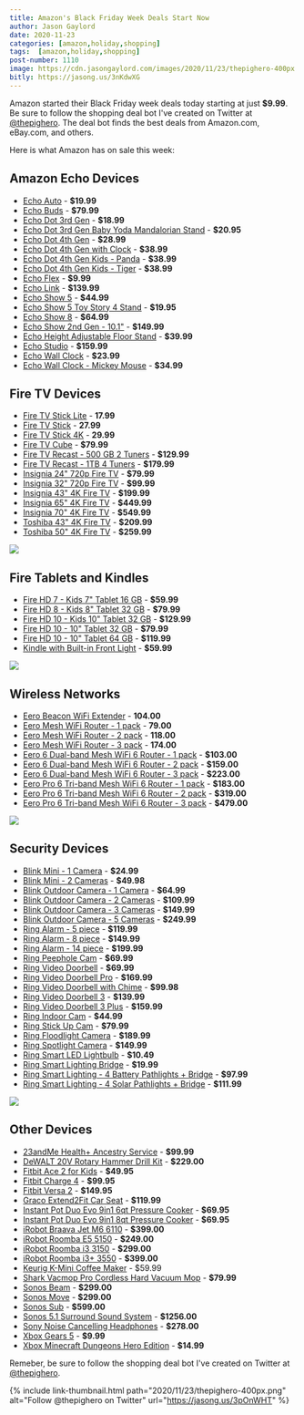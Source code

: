 ```yaml
---
title: Amazon's Black Friday Week Deals Start Now
author: Jason Gaylord
date: 2020-11-23
categories: [amazon,holiday,shopping]
tags:  [amazon,holiday,shopping]
post-number: 1110
image: https://cdn.jasongaylord.com/images/2020/11/23/thepighero-400px.png
bitly: https://jasong.us/3nKdwXG
---
```


Amazon started their Black Friday week deals today starting at just **$9.99**. Be sure to follow the shopping deal bot I've created on Twitter at [@thepighero](https://jasong.us/3pOnWHT). The deal bot finds the best deals from Amazon.com, eBay.com, and others.

Here is what Amazon has on sale this week:

## Amazon Echo Devices
- [Echo Auto](https://www.amazon.com/s/ref=as_li_ss_tl?k=Echo+Auto&i=amazon-devices&ref=nb_sb_noss_2&linkCode=ll2&tag=thepighero-20&linkId=953db61ac4cc16a6c862d937273bf28d&language=en_US) - **$19.99**
- [Echo Buds](https://www.amazon.com/Echo-Buds/dp/B07F6VM1S3/ref=as_li_ss_tl?smid=ATVPDKIKX0DER&linkCode=ll1&tag=thepighero-20&linkId=ed3f40b7f83b725a1e22f347fe1bf01c&language=en_US) - **$79.99**
- [Echo Dot 3rd Gen](https://www.amazon.com/Echo-Dot/dp/B07FZ8S74R/ref=as_li_ss_tl?smid=ATVPDKIKX0DER&linkCode=ll1&tag=thepighero-20&linkId=8505b408bc9135158344a12d490bda72&language=en_US) - **$18.99**
- [Echo Dot 3rd Gen Baby Yoda Mandalorian Stand](https://www.amazon.com/s/ref=as_li_ss_tl?k=The+Mandalorian:+The+Child,+Stand+for+Amazon+Echo+Dot&i=amazon-devices&ref=nb_sb_noss_2&linkCode=ll2&tag=thepighero-20&linkId=7fe0d852d1ebc371d185376dc46272b1&language=en_US) - **$20.95**
- [Echo Dot 4th Gen](https://www.amazon.com/dp/B07XJ8C8F5/ref=as_li_ss_tl?ie=UTF8&linkCode=ll1&tag=thepighero-20&linkId=fee3698034ca0d1223bfe90fcd5b46f2&language=en_US) - **$28.99**
- [Echo Dot 4th Gen with Clock](https://www.amazon.com/All-New-Echo-Dot-4th-Gen/dp/B07XJ8C8F7/ref=as_li_ss_tl?smid=ATVPDKIKX0DER&linkCode=ll1&tag=thepighero-20&linkId=6f5ee8b56cbeba0b512dc4e106ed665e&language=en_US) - **$38.99**
- [Echo Dot 4th Gen Kids - Panda](https://www.amazon.com/dp/B084J4MJCK/ref=as_li_ss_tl?th=1&linkCode=ll1&tag=thepighero-20&linkId=9ba7cabcb714f2173957dc587ef1b23f&language=en_US) - **$38.99**
- [Echo Dot 4th Gen Kids - Tiger](https://www.amazon.com/dp/B084J4QQK1/ref=as_li_ss_tl?ie=UTF8&linkCode=ll1&tag=thepighero-20&linkId=311f971c1cf5354aa3be01389c18af5d&language=en_US) - **$38.99**
- [Echo Flex](https://www.amazon.com/Echo-Flex/dp/B07MLY3JKV/ref=as_li_ss_tl?smid=ATVPDKIKX0DER&linkCode=ll1&tag=thepighero-20&linkId=7b21e64216c70a9e0dd39f02e3544eb5&language=en_US) - **$9.99**
- [Echo Link](https://www.amazon.com/Echo-Link-Stream-stereo-system/dp/B0798DVZCY/ref=as_li_ss_tl?smid=ATVPDKIKX0DER&linkCode=ll1&tag=thepighero-20&linkId=467b4b446d2f9e87bd20f432fcf9f7f7&language=en_US) - **$139.99**
- [Echo Show 5](https://www.amazon.com/Introducing-Echo-Show-Compact-Charcoal/dp/B07HZLHPKP/ref=as_li_ss_tl?smid=ATVPDKIKX0DER&linkCode=ll1&tag=thepighero-20&linkId=80bfad2c93c1b1f7b64a3dc5c49614d5&language=en_US) - **$44.99**
- [Echo Show 5 Toy Story 4 Stand](https://www.amazon.com/Made-Amazon-OtterBox-Stand-Echo/dp/B07VYW4894/ref=as_li_ss_tl?smid=ATVPDKIKX0DER&linkCode=ll1&tag=thepighero-20&linkId=bfb39c0efa8af9108e8f6803d9a9bcc5&language=en_US) - **$19.95**
- [Echo Show 8](https://www.amazon.com/Echo-Show-8/dp/B07PF1Y28C/ref=as_li_ss_tl?smid=ATVPDKIKX0DER&linkCode=ll1&tag=thepighero-20&linkId=9bea300f600fa1a83060368deebef26d&language=en_US) - **$64.99**
- [Echo Show 2nd Gen - 10.1"](https://www.amazon.com/All-new-Echo-Show-2nd-Gen/dp/B077THMYGN/ref=as_li_ss_tl?smid=ATVPDKIKX0DER&th=1&linkCode=ll1&tag=thepighero-20&linkId=92d2afbd05adb5ded6bd9a5a3b0b722e&language=en_US) - **$149.99**
- [Echo Height Adjustable Floor Stand](https://www.amazon.com/Amazon-Height-Adjustable-Floor-Stand/dp/B07RB83C7B/ref=as_li_ss_tl?smid=ATVPDKIKX0DER&linkCode=ll1&tag=thepighero-20&linkId=a41dd77dc99bdda0dedea45199c293f6&language=en_US) - **$39.99**
- [Echo Studio](https://www.amazon.com/Echo-Studio/dp/B07G9Y3ZMC/ref=as_li_ss_tl?smid=ATVPDKIKX0DER&linkCode=ll1&tag=thepighero-20&linkId=b4c3b65bafee4d9472abc71f45db1cbf&language=en_US) - **$159.99**
- [Echo Wall Clock](https://www.amazon.com/Introducing-Echo-Wall-Clock---An-Echo-companion-to-see-timers-at-a-glance./dp/B07FQDMKFT/ref=as_li_ss_tl?smid=ATVPDKIKX0DER&linkCode=ll1&tag=thepighero-20&linkId=d1d5fd0c320f4a2b43adf8e8443704c1&language=en_US) - **$23.99**
- [Echo Wall Clock - Mickey Mouse](https://www.amazon.com/Echo-Wall-Clock-requires-compatible/dp/B07VZ2W7L4/ref=as_li_ss_tl?smid=ATVPDKIKX0DER&linkCode=ll1&tag=thepighero-20&linkId=0a84cc5b98ffa122da46a9ed1289eb15&language=en_US) - **$34.99**

## Fire TV Devices
- [Fire TV Stick Lite](https://www.amazon.com/fire-tv-stick-lite/dp/B07YNLBS7R/ref=as_li_ss_tl?smid=ATVPDKIKX0DER&linkCode=ll1&tag=thepighero-20&linkId=e44d739605915801be94bdf507fd338c&language=en_US) - **17.99**
- [Fire TV Stick](https://www.amazon.com/all-new-fire-tv-stick-with-alexa-voice-remote/dp/B07ZZVX1F2/ref=as_li_ss_tl?smid=ATVPDKIKX0DER&linkCode=ll1&tag=thepighero-20&linkId=91dc1883a4aa891749be97004a086e2c&language=en_US) - **27.99**
- [Fire TV Stick 4K](https://www.amazon.com/Fire-TV-Stick-4K-with-Alexa-Voice-Remote/dp/B079QHML21/ref=as_li_ss_tl?smid=ATVPDKIKX0DER&linkCode=ll1&tag=thepighero-20&linkId=fd48a706b9a801344190985fe9aef6ef&language=en_US) - **29.99**
- [Fire TV Cube](https://www.amazon.com/all-new-fire-tv-cube-with-alexa-voice-remote/dp/B07KGVB6D6/ref=as_li_ss_tl?smid=ATVPDKIKX0DER&linkCode=ll1&tag=thepighero-20&linkId=600a692a9fe515f05ca468327d2d357f&language=en_US) - **$79.99**
- [Fire TV Recast - 500 GB 2 Tuners](https://www.amazon.com/Fire-TV-Recast-over-the-air-DVR-500GB-75-hours/dp/B01J6A6H74/ref=as_li_ss_tl?smid=ATVPDKIKX0DER&linkCode=ll1&tag=thepighero-20&linkId=6cfb39d507b01f473396abbca81be807&language=en_US) - **$129.99**
- [Fire TV Recast - 1TB 4 Tuners](https://www.amazon.com/Fire-TV-Recast-over-the-air-DVR-500GB-75-hours/dp/B01J6A6H74/ref=as_li_ss_tl?smid=ATVPDKIKX0DER&linkCode=ll1&tag=thepighero-20&linkId=74b5dac9662b8d63353053cdee682c05&language=en_US) - **$179.99**
- [Insignia 24" 720p Fire TV](https://www.amazon.com/All-New-Insignia-NS-24DF310NA21-24-inch-Smart/dp/B0874YZVWK/ref=as_li_ss_tl?smid=ANSF0RE9FUP82&linkCode=ll1&tag=thepighero-20&linkId=2a96b75d4cafb50fc7cdf33e34300951&language=en_US) - **$79.99**
- [Insignia 32" 720p Fire TV](https://www.amazon.com/dp/B08BG4HS1L/ref=as_li_ss_tl?ie=UTF8&linkCode=ll1&tag=thepighero-20&linkId=d601f594e4d80efe16b1c747a1de2b6e&language=en_US) - **$99.99**
- [Insignia 43" 4K Fire TV](https://www.amazon.com/All-New-Insignia-NS-43DF710NA21-43-inch-Smart/dp/B086VRY8GZ/ref=as_li_ss_tl?smid=ANSF0RE9FUP82&linkCode=ll1&tag=thepighero-20&linkId=9877a3cbbee53143cc02a2f8da3ada70&language=en_US) - **$199.99**
- [Insignia 65" 4K Fire TV](https://www.amazon.com/All-New-Insignia-NS-43DF710NA21-43-inch-Smart/dp/B08CVTKRJG/ref=as_li_ss_tl?smid=ANSF0RE9FUP82&th=1&linkCode=ll1&tag=thepighero-20&linkId=6c5b78a22afbcc10644f599064a45bc9&language=en_US) - **$449.99**
- [Insignia 70" 4K Fire TV](https://www.amazon.com/All-New-Insignia-NS-43DF710NA21-43-inch-Smart/dp/B08CVV2Z32/ref=as_li_ss_tl?smid=ANSF0RE9FUP82&th=1&linkCode=ll1&tag=thepighero-20&linkId=0238541813573f7159ba83ca77197e23&language=en_US) - **$549.99**
- [Toshiba 43" 4K Fire TV](https://www.amazon.com/All-New-Toshiba-43LF621U21-43-inch-Vision/dp/B0874XJYW8/ref=as_li_ss_tl?smid=ANSF0RE9FUP82&linkCode=ll1&tag=thepighero-20&linkId=d315a0f0d5a2c7bd0be2119eac3d818f&language=en_US) - **$209.99**
- [Toshiba 50" 4K Fire TV](https://www.amazon.com/All-New-Toshiba-43LF621U21-43-inch-Vision/dp/B086VR2KY8/ref=as_li_ss_tl?smid=ANSF0RE9FUP82&th=1&linkCode=ll1&tag=thepighero-20&linkId=42d1c322d8fef99bb4e1904563f47a4c&language=en_US) - **$259.99**

<a href="https://www.amazon.com/Fire-TV-Stick-4K-with-Alexa-Voice-Remote/dp/B079QHML21/ref=as_li_ss_il?smid=ATVPDKIKX0DER&linkCode=li2&tag=thepighero-20&linkId=959f2b067bd133dca38f0ff74d0fe29a&language=en_US" target="_blank"><img border="0" src="//ws-na.amazon-adsystem.com/widgets/q?_encoding=UTF8&ASIN=B079QHML21&Format=_SL160_&ID=AsinImage&MarketPlace=US&ServiceVersion=20070822&WS=1&tag=thepighero-20&language=en_US" ></a><img src="https://ir-na.amazon-adsystem.com/e/ir?t=thepighero-20&language=en_US&l=li2&o=1&a=B079QHML21" width="1" height="1" border="0" alt="" style="border:none !important; margin:0px !important;" />

## Fire Tablets and Kindles
- [Fire HD 7 - Kids 7" Tablet 16 GB](https://www.amazon.com/Fire-7-Kids-Edition-Tablet/dp/B07H8WS1FT/ref=as_li_ss_tl?smid=ATVPDKIKX0DER&linkCode=ll1&tag=thepighero-20&linkId=802b4dbb86657ac0416d21da927a9afb&language=en_US) - **$59.99**
- [Fire HD 8 - Kids 8" Tablet 32 GB](https://www.amazon.com/All-New-Fire-HD-8-Kids-Edition-Tablet/dp/B07WDDT3G5/ref=as_li_ss_tl?smid=ATVPDKIKX0DER&linkCode=ll1&tag=thepighero-20&linkId=bb8f0f704ed1ba6184da516b3fdb2121&language=en_US) - **$79.99**
- [Fire HD 10 - Kids 10" Tablet 32 GB](https://www.amazon.com/Fire-HD-10-Kids-Edition/dp/B07KD7K4B1/ref=as_li_ss_tl?smid=ATVPDKIKX0DER&linkCode=ll1&tag=thepighero-20&linkId=864c8ba53abcf42cd89f6a4554cf28f6&language=en_US) - **$129.99**
- [Fire HD 10 - 10" Tablet 32 GB](https://www.amazon.com/Fire-HD-10/dp/B07KD6BTCZ/ref=as_li_ss_tl?smid=ATVPDKIKX0DER&linkCode=ll1&tag=thepighero-20&linkId=db7e7f145b4c5ea113d1c923bee98401&language=en_US) - **$79.99**
- [Fire HD 10 - 10" Tablet 64 GB](https://www.amazon.com/Fire-HD-10/dp/B07KD58DQS/ref=as_li_ss_tl?smid=ATVPDKIKX0DER&th=1&linkCode=ll1&tag=thepighero-20&linkId=f7e27d0f65897288120340c1ee0a53bf&language=en_US) - **$119.99**
- [Kindle with Built-in Front Light](https://www.amazon.com/Kindle-Now-with-Built-in-Front-Light/dp/B07978J597/ref=as_li_ss_tl?smid=ATVPDKIKX0DER&linkCode=ll1&tag=thepighero-20&linkId=8a5f67f85faed9ee4c799929c30aba78&language=en_US) - **$59.99**

<a href="https://www.amazon.com/Fire-7-Kids-Edition-Tablet/dp/B07H8WS1FT/ref=as_li_ss_il?smid=ATVPDKIKX0DER&linkCode=li2&tag=thepighero-20&linkId=d8d9d546fd04abdb56c27449c46fb6a5&language=en_US" target="_blank"><img border="0" src="//ws-na.amazon-adsystem.com/widgets/q?_encoding=UTF8&ASIN=B07H8WS1FT&Format=_SL160_&ID=AsinImage&MarketPlace=US&ServiceVersion=20070822&WS=1&tag=thepighero-20&language=en_US" ></a><img src="https://ir-na.amazon-adsystem.com/e/ir?t=thepighero-20&language=en_US&l=li2&o=1&a=B07H8WS1FT" width="1" height="1" border="0" alt="" style="border:none !important; margin:0px !important;" />

## Wireless Networks
- [Eero Beacon WiFi Extender](https://www.amazon.com/eero-Advanced-Wireless-Nightlight-Networks/dp/B077CDGS9S/ref=as_li_ss_tl?dchild=1&keywords=Eero+Pro+6&qid=1606148862&s=amazon-devices&sr=1-8&linkCode=ll1&tag=thepighero-20&linkId=83967fc1b84165471cb47d00e5ca10b2&language=en_US) - **104.00**
- [Eero Mesh WiFi Router - 1 pack](https://www.amazon.com/Introducing-Amazon-eero-mesh-router/dp/B07WGJ8ZD3/ref=as_li_ss_tl?dchild=1&keywords=Eero+Pro+6&qid=1606148862&s=amazon-devices&sr=1-12&linkCode=ll1&tag=thepighero-20&linkId=ac444b535cdd0797494c437ff5298339&language=en_US) - **79.00**
- [Eero Mesh WiFi Router - 2 pack](https://www.amazon.com/Introducing-Amazon-eero-mesh-router/dp/B08B2M8LKG/ref=as_li_ss_tl?dchild=1&keywords=Eero+Pro+6&qid=1606148862&s=amazon-devices&sr=1-12&th=1&linkCode=ll1&tag=thepighero-20&linkId=8adec47b5d51d6891a8e4d41c11a3322&language=en_US) - **118.00**
- [Eero Mesh WiFi Router - 3 pack](https://www.amazon.com/Introducing-eero-mesh-WiFi-system-3-pack-/dp/B07WMLPSRL/ref=as_li_ss_tl?dchild=1&keywords=Eero+Pro+6&qid=1606148862&s=amazon-devices&sr=1-11&linkCode=ll1&tag=thepighero-20&linkId=4d15816e95dc3089d72fb310eb3d5ab2&language=en_US) - **174.00**
- [Eero 6 Dual-band Mesh WiFi 6 Router - 1 pack](https://www.amazon.com/Staging-Product-Not-Retail-Sale/dp/B085VM9ZDD/ref=as_li_ss_tl?dchild=1&keywords=Eero+Pro+6&qid=1606148862&s=amazon-devices&sr=1-5&th=1&linkCode=ll1&tag=thepighero-20&linkId=5d381f204295912143396ba50135e543&language=en_US) - **$103.00**
- [Eero 6 Dual-band Mesh WiFi 6 Router - 2 pack](https://www.amazon.com/Staging-Product-Not-Retail-Sale/dp/B085WS7H6K/ref=as_li_ss_tl?dchild=1&keywords=Eero+Pro+6&qid=1606148862&s=amazon-devices&sr=1-5&linkCode=ll1&tag=thepighero-20&linkId=b0402e5c820aa6a1074a62d37d7a26e6&language=en_US) - **$159.00**
- [Eero 6 Dual-band Mesh WiFi 6 Router - 3 pack](https://www.amazon.com/Amazon-eero-6-3-pack/dp/B085WSCTS4/ref=as_li_ss_tl?dchild=1&keywords=Eero+Pro+6&qid=1606149506&sr=8-3&linkCode=ll1&tag=thepighero-20&linkId=9600ee77048c11e72386562e0690e2ce&language=en_US) - **$223.00**
- [Eero Pro 6 Tri-band Mesh WiFi 6 Router - 1 pack](https://www.amazon.com/Eero-Pro-6-Router/dp/B085VNCZHL/ref=as_li_ss_tl?dchild=1&keywords=Eero+Pro+6&qid=1606148862&s=amazon-devices&sr=1-1&linkCode=ll1&tag=thepighero-20&linkId=e2efeae1d0aba5666089c4805f8d09da&language=en_US) - **$183.00**
- [Eero Pro 6 Tri-band Mesh WiFi 6 Router - 2 pack](https://www.amazon.com/Eero-Pro-6-Router/dp/B085VNCZHL/ref=as_li_ss_tl?dchild=1&keywords=Eero+Pro+6&qid=1606148862&s=amazon-devices&sr=1-1&linkCode=ll1&tag=thepighero-20&linkId=59d4b41f78c31cb87a33cbd401de84f0&language=en_US) - **$319.00**
- [Eero Pro 6 Tri-band Mesh WiFi 6 Router - 3 pack](https://www.amazon.com/Amazon-eero-pro-6-3-pack/dp/B085VNCZHZ/ref=as_li_ss_tl?dchild=1&keywords=Eero+Pro+6&qid=1606149506&sr=8-1&linkCode=ll1&tag=thepighero-20&linkId=3879d1e9c964efc33a3538603a6efcc6&language=en_US) - **$479.00**

<a href="https://www.amazon.com/Eero-Pro-6-Router/dp/B085VNCZHL/ref=as_li_ss_il?dchild=1&keywords=Eero+Pro+6&qid=1606148862&s=amazon-devices&sr=1-1&linkCode=li2&tag=thepighero-20&linkId=d92b45795a1ca56300153c4648922e09&language=en_US" target="_blank"><img border="0" src="//ws-na.amazon-adsystem.com/widgets/q?_encoding=UTF8&ASIN=B085VNCZHL&Format=_SL160_&ID=AsinImage&MarketPlace=US&ServiceVersion=20070822&WS=1&tag=thepighero-20&language=en_US" ></a><img src="https://ir-na.amazon-adsystem.com/e/ir?t=thepighero-20&language=en_US&l=li2&o=1&a=B085VNCZHL" width="1" height="1" border="0" alt="" style="border:none !important; margin:0px !important;" />

## Security Devices
- [Blink Mini - 1 Camera](https://www.amazon.com/Blink-Mini-Indoor-Camera/dp/B07X6C9RMF/ref=as_li_ss_tl?smid=ATVPDKIKX0DER&linkCode=ll1&tag=thepighero-20&linkId=bcd3596d5a4bdfc61af8b174890a79d9&language=en_US) - **$24.99**
- [Blink Mini - 2 Cameras](https://www.amazon.com/Blink-Mini-Indoor-Camera/dp/B07X27VK3D/ref=as_li_ss_tl?smid=ATVPDKIKX0DER&th=1&linkCode=ll1&tag=thepighero-20&linkId=cc42d8d95650a5904526eb5e974014e8&language=en_US) - **$49.98**
- [Blink Outdoor Camera - 1 Camera](https://www.amazon.com/Blink-Outdoor-Wireless-Security-Camera/dp/B086DKSYTS/ref=as_li_ss_tl?smid=ATVPDKIKX0DER&linkCode=ll1&tag=thepighero-20&linkId=ea5971a8b720d053a13ef8a6e1590d01&language=en_US) - **$64.99**
- [Blink Outdoor Camera - 2 Cameras](https://www.amazon.com/Blink-Outdoor-Wireless-Security-Camera/dp/B086DL32R3/ref=as_li_ss_tl?smid=ATVPDKIKX0DER&th=1&linkCode=ll1&tag=thepighero-20&linkId=9c3ad28dc34d33f8293f865de3a486c5&language=en_US) - **$109.99**
- [Blink Outdoor Camera - 3 Cameras](https://www.amazon.com/Blink-Outdoor-Wireless-Security-Camera/dp/B086DKSHQ4/ref=as_li_ss_tl?smid=ATVPDKIKX0DER&th=1&linkCode=ll1&tag=thepighero-20&linkId=a34f4a6764d6ed44b91dca489209968b&language=en_US) - **$149.99**
- [Blink Outdoor Camera - 5 Cameras](https://www.amazon.com/Blink-Outdoor-Wireless-Security-Camera/dp/B086DKGCFP/ref=as_li_ss_tl?smid=ATVPDKIKX0DER&th=1&linkCode=ll1&tag=thepighero-20&linkId=e224f3455abb890e2fb966498ea06f8b&language=en_US) - **$249.99**
- [Ring Alarm - 5 piece](https://www.amazon.com/All-new-Ring-Alarm-8-piece-kit/dp/B07ZDTXJ93/ref=as_li_ss_tl?smid=ATVPDKIKX0DER&th=1&linkCode=ll1&tag=thepighero-20&linkId=df700cec4f1a72a80a808278ef390ec1&language=en_US) - **$119.99**
- [Ring Alarm - 8 piece](https://www.amazon.com/All-new-Ring-Alarm-8-piece-kit/dp/B07ZPMCW64/ref=as_li_ss_tl?smid=ATVPDKIKX0DER&linkCode=ll1&tag=thepighero-20&linkId=f9cf5804c53ed44c27307a3fca01d6cf&language=en_US) - **$149.99**
- [Ring Alarm - 14 piece](https://www.amazon.com/All-new-Ring-Alarm-8-piece-kit/dp/B084YCCX7X/ref=as_li_ss_tl?smid=ATVPDKIKX0DER&th=1&linkCode=ll1&tag=thepighero-20&linkId=03a0a82f0d34461b0116917565b67b38&language=en_US) - **$199.99**
- [Ring Peephole Cam](https://www.amazon.com/Ring-Peephole-Cam-doorbell-installation/dp/B07WHMQNPC/ref=as_li_ss_tl?smid=ATVPDKIKX0DER&linkCode=ll1&tag=thepighero-20&linkId=be7ca5923099aa99cb977b030b81c093&language=en_US) - **$69.99**
- [Ring Video Doorbell](https://www.amazon.com/Ring-Video-Doorbell/dp/B07WGJ8XWZ/ref=as_li_ss_tl?ref_=Oct_DLandingS_D_315d8153_60&smid=ATVPDKIKX0DER&linkCode=ll1&tag=thepighero-20&linkId=6375cb734dd3e850d50fb924d2ed57bf&language=en_US) - **$69.99**
- [Ring Video Doorbell Pro](https://www.amazon.com/Ring-Doorbell-Pro/dp/B01DM6BDA4/ref=as_li_ss_tl?smid=ATVPDKIKX0DER&linkCode=ll1&tag=thepighero-20&linkId=575f29ebae1016f9f8fa5e260a0b4798&language=en_US) - **$169.99**
- [Ring Video Doorbell with Chime](https://www.amazon.com/deal/315d8153/ref=as_li_ss_tl?smid=ATVPDKIKX0DER&linkCode=ll2&tag=thepighero-20&linkId=7a2260adac5416bd10f4985268279a25&language=en_US) - **$99.98**
- [Ring Video Doorbell 3](https://www.amazon.com/Ring-Video-Doorbell-3/dp/B0849J7W5X/ref=as_li_ss_tl?smid=ATVPDKIKX0DER&linkCode=ll1&tag=thepighero-20&linkId=d8e66448619bbfb1feee044feeb07c87&language=en_US) - **$139.99**
- [Ring Video Doorbell 3 Plus](https://www.amazon.com/Ring-Video-Doorbell-3-Plus/dp/B07WLP395R/ref=as_li_ss_tl?smid=ATVPDKIKX0DER&linkCode=ll1&tag=thepighero-20&linkId=0e842f9de64c9d1220a1acd8792cf166&language=en_US) - **$159.99**
- [Ring Indoor Cam](https://www.amazon.com/Introducing-Ring-Indoor-Cam-Compact-Plug-In-HD-security-camera-with-two-way-talk-White-Works-with-Alexa-/dp/B07Q9VBYV8/ref=as_li_ss_tl?smid=ATVPDKIKX0DER&linkCode=ll1&tag=thepighero-20&linkId=41eb79dcfdbfb70921799d4caa01b644&language=en_US) - **$44.99**
- [Ring Stick Up Cam](https://www.amazon.com/All-new-Ring-Stick-Up-Cam-Battery-HD-security-camera-with-two-way-talk-Works-with-Alexa-/dp/B07Q6ZZFLS/ref=as_li_ss_tl?smid=ATVPDKIKX0DER&linkCode=ll1&tag=thepighero-20&linkId=606e00bdc9ccd4d1d98822c344f2ad12&language=en_US) - **$79.99**
- [Ring Floodlight Camera](https://www.amazon.com/Ring-Floodlight-Camera-Motion-Activated-Security/dp/B0727XJQLD/ref=as_li_ss_tl?smid=ATVPDKIKX0DER&linkCode=ll1&tag=thepighero-20&linkId=2ca609ac013f57ef3d930fd5589e3db9&language=en_US) - **$189.99**
- [Ring Spotlight Camera](https://www.amazon.com/Ring-Spotlight-Battery-Security-Two-Way/dp/B0758L64L9/ref=as_li_ss_tl?smid=ATVPDKIKX0DER&linkCode=ll1&tag=thepighero-20&linkId=8fa1cd036363e4dc0e536941dadf4543&language=en_US) - **$149.99**
- [Ring Smart LED Lightbulb](https://www.amazon.com/dp/B07YP9VK7Q/ref=as_li_ss_tl?th=1&linkCode=ll1&tag=thepighero-20&linkId=a3cffb2cbe7988a14dbed99858c9ca36&language=en_US) - **$10.49**
- [Ring Smart Lighting Bridge](https://www.amazon.com/Introducing-Ring-Smart-Lighting-Bridge/dp/B07KXBX65F/ref=as_li_ss_tl?smid=ATVPDKIKX0DER&linkCode=ll1&tag=thepighero-20&linkId=25f0a4be015ff81e246a9fb5921fe102&language=en_US) - **$19.99**
- [Ring Smart Lighting - 4 Battery Pathlights + Bridge](https://www.amazon.com/Introducing-Ring-Smart-Lighting-Pathlight/dp/B07L3HCC3W/ref=as_li_ss_tl?smid=ATVPDKIKX0DER&linkCode=ll1&tag=thepighero-20&linkId=6a27080d47cf83a803799512eb3fed46&language=en_US) - **$97.99**
- [Ring Smart Lighting - 4 Solar Pathlights + Bridge](https://www.amazon.com/Introducing-Ring-Solar-Pathlight-Motion-Sensor/dp/B082JZXL1R/ref=as_li_ss_tl?smid=ATVPDKIKX0DER&linkCode=ll1&tag=thepighero-20&linkId=3c148fa2ab1dd76ea30f1460d51b5dd9&language=en_US) - **$111.99**

<a href="https://www.amazon.com/Ring-Video-Doorbell-3-Plus/dp/B07WLP395R/ref=as_li_ss_il?smid=ATVPDKIKX0DER&linkCode=li2&tag=thepighero-20&linkId=5dd6385bb998c850d2877765eaa93452&language=en_US" target="_blank"><img border="0" src="//ws-na.amazon-adsystem.com/widgets/q?_encoding=UTF8&ASIN=B07WLP395R&Format=_SL160_&ID=AsinImage&MarketPlace=US&ServiceVersion=20070822&WS=1&tag=thepighero-20&language=en_US" ></a><img src="https://ir-na.amazon-adsystem.com/e/ir?t=thepighero-20&language=en_US&l=li2&o=1&a=B07WLP395R" width="1" height="1" border="0" alt="" style="border:none !important; margin:0px !important;" />

## Other Devices
- [23andMe Health+ Ancestry Service](https://www.amazon.com/23andMe-DNA-Test-Ancestry-Personal/dp/B01G7PYQTM/ref=as_li_ss_tl?smid=A1KWJVS57NX03I&linkCode=ll1&tag=thepighero-20&linkId=8a33bad9b891b024b9245c4ff55fdee1&language=en_US) - **$99.99**
- [DeWALT 20V Rotary Hammer Drill Kit](https://www.amazon.com/DEWALT-DCH133M2-Brushless-D-Handle-Rotary/dp/B01M4LXUD2/ref=as_li_ss_tl?s=hi&ie=UTF8&qid=1606154832&sr=1-1&linkCode=ll1&tag=thepighero-20&linkId=6bc365db07b0b6064267faf5750348b1&language=en_US) - **$229.00**
- [Fitbit Ace 2 for Kids](https://www.amazon.com/deal/ae3635bc/ref=as_li_ss_tl?showVariations=true&smid=ATVPDKIKX0DER&linkCode=ll2&tag=thepighero-20&linkId=3f42d5f8ebb78f34606e01f7e953271d&language=en_US) - **$49.95**
- [Fitbit Charge 4](https://www.amazon.com/deal/ae3635bc/ref=as_li_ss_tl?showVariations=true&smid=ATVPDKIKX0DER&linkCode=ll2&tag=thepighero-20&linkId=3f42d5f8ebb78f34606e01f7e953271d&language=en_US) - **$99.95**
- [Fitbit Versa 2](https://www.amazon.com/deal/ae3635bc/ref=as_li_ss_tl?showVariations=true&smid=ATVPDKIKX0DER&linkCode=ll2&tag=thepighero-20&linkId=3f42d5f8ebb78f34606e01f7e953271d&language=en_US) - **$149.95**
- [Graco Extend2Fit Car Seat](https://www.amazon.com/deal/e770316d/ref=as_li_ss_tl?showVariations=true&smid=ATVPDKIKX0DER&linkCode=ll2&tag=thepighero-20&linkId=f01a9d68429608a5faaf218b26b56d31&language=en_US) - **$119.99**
- [Instant Pot Duo Evo 9in1 6qt Pressure Cooker](https://www.amazon.com/Instant-Pot-Duo-Evo-Plus/dp/B07W55DDFB/ref=as_li_ss_tl?smid=ATVPDKIKX0DER&th=1&linkCode=ll1&tag=thepighero-20&linkId=10be3562c338fb2eb5e01ab008bd07ca&language=en_US) - **$69.95**
- [Instant Pot Duo Evo 9in1 8qt Pressure Cooker](https://www.amazon.com/Instant-Pot-Duo-Evo-Plus/dp/B07WL1XBBD/ref=as_li_ss_tl?smid=ATVPDKIKX0DER&th=1&linkCode=ll1&tag=thepighero-20&linkId=b0f49a54b4d0d74fbb9d265a205165ec&language=en_US) - **$69.95**
- [iRobot Braava Jet M6 6110](https://www.amazon.com/deal/59220f20/ref=as_li_ss_tl?showVariations=true&smid=ATVPDKIKX0DER&linkCode=ll2&tag=thepighero-20&linkId=11f2424e0b61fd8ba9b9856d0ff054cb&language=en_US) - **$399.00**
- [iRobot Roomba E5 5150](https://www.amazon.com/deal/59220f20/ref=as_li_ss_tl?showVariations=true&smid=ATVPDKIKX0DER&linkCode=ll2&tag=thepighero-20&linkId=11f2424e0b61fd8ba9b9856d0ff054cb&language=en_US) - **$249.00**
- [iRobot Roomba i3 3150](https://www.amazon.com/deal/59220f20/ref=as_li_ss_tl?showVariations=true&smid=ATVPDKIKX0DER&linkCode=ll2&tag=thepighero-20&linkId=11f2424e0b61fd8ba9b9856d0ff054cb&language=en_US) - **$299.00**
- [iRobot Roomba i3+ 3550](https://www.amazon.com/deal/59220f20/ref=as_li_ss_tl?showVariations=true&smid=ATVPDKIKX0DER&linkCode=ll2&tag=thepighero-20&linkId=11f2424e0b61fd8ba9b9856d0ff054cb&language=en_US) - **$399.00**
- [Keurig K-Mini Coffee Maker](https://www.amazon.com/deal/45942e0f/ref=as_li_ss_tl?showVariations=true&smid=ATVPDKIKX0DER&linkCode=ll2&tag=thepighero-20&linkId=1577add8ef2c34301718a7fa0c0ed098&language=en_US) - $59.99
- [Shark Vacmop Pro Cordless Hard Vacuum Mop](https://www.amazon.com/Shark-VACMOP-Cordless-Disposable-Charcoal/dp/B084BS1J9K/ref=as_li_ss_tl?smid=ATVPDKIKX0DER&linkCode=ll1&tag=thepighero-20&linkId=19f053d619caca71b84722fad283e44f&language=en_US) - **$79.99**
- [Sonos Beam](https://www.amazon.com/deal/5656341b/ref=as_li_ss_tl?showVariations=true&smid=ATVPDKIKX0DER&linkCode=ll2&tag=thepighero-20&linkId=1a306d0253e643aa3a5d05beb8a58bb0&language=en_US) - **$299.00**
- [Sonos Move](https://www.amazon.com/deal/5656341b/ref=as_li_ss_tl?showVariations=true&smid=ATVPDKIKX0DER&linkCode=ll2&tag=thepighero-20&linkId=1a306d0253e643aa3a5d05beb8a58bb0&language=en_US) - **$299.00**
- [Sonos Sub](https://www.amazon.com/deal/5656341b/ref=as_li_ss_tl?showVariations=true&smid=ATVPDKIKX0DER&linkCode=ll2&tag=thepighero-20&linkId=1a306d0253e643aa3a5d05beb8a58bb0&language=en_US) - **$599.00**
- [Sonos 5.1 Surround Sound System](https://www.amazon.com/All-new-Sonos-Beam-built-Streaming/dp/B088MZ8CV7/ref=as_li_ss_tl?ref_=Oct_DLandingS_D_5656341b_63&smid=ATVPDKIKX0DER&th=1&linkCode=ll1&tag=thepighero-20&linkId=af10dacc0a3b84aa1a87062a28d4aed5&language=en_US) - **$1256.00**
- [Sony Noise Cancelling Headphones](https://www.amazon.com/Sony-WH-1000XM4-Canceling-Headphones-phone-call/dp/B0863TXGM3/ref=as_li_ss_tl?smid=ATVPDKIKX0DER&linkCode=ll1&tag=thepighero-20&linkId=17516ef379e036bda3281f890c525ff0&language=en_US) - **$278.00**
- [Xbox Gears 5](https://www.amazon.com/s/ref=as_li_ss_tl?hidden-keywords=B013GZ67Y8+%7C+B07DJRPZWY+%7C+B00ZPT59YS+%7C+B07DJZHQPX+%7C+B08DD5559K+%7C+B083XW6CJN+%7C+B081472NC7+%7C+B07JVF7M28+%7C+B07DJY4FRP+%7C+B00DB9JV5W+%7C+B00ZMBMO06&smid=ATVPDKIKX0DER&ref=gbps_tit___b05bc17b&linkCode=ll2&tag=thepighero-20&linkId=fe527dce4de2aa1385afcbd61897b7c4&language=en_US) - **$9.99**
- [Xbox Minecraft Dungeons Hero Edition](https://www.amazon.com/s/ref=as_li_ss_tl?hidden-keywords=B013GZ67Y8+%7C+B07DJRPZWY+%7C+B00ZPT59YS+%7C+B07DJZHQPX+%7C+B08DD5559K+%7C+B083XW6CJN+%7C+B081472NC7+%7C+B07JVF7M28+%7C+B07DJY4FRP+%7C+B00DB9JV5W+%7C+B00ZMBMO06&smid=ATVPDKIKX0DER&ref=gbps_tit___b05bc17b&linkCode=ll2&tag=thepighero-20&linkId=fe527dce4de2aa1385afcbd61897b7c4&language=en_US) - **$14.99**

Remeber, be sure to follow the shopping deal bot I've created on Twitter at [@thepighero](https://jasong.us/3pOnWHT).

{% include link-thumbnail.html path="2020/11/23/thepighero-400px.png" alt="Follow @thepighero on Twitter" url="https://jasong.us/3pOnWHT" %}